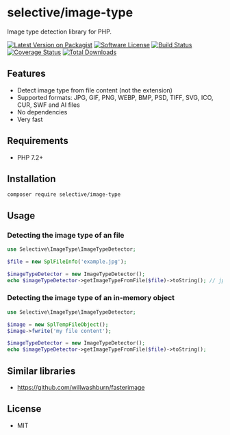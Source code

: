 # selective/image-type

Image type detection library for PHP.

[![Latest Version on Packagist](https://img.shields.io/github/release/selective-php/image-type.svg)](https://packagist.org/packages/selective/image-type)
[![Software License](https://img.shields.io/badge/license-MIT-brightgreen.svg)](LICENSE.md)
[![Build Status](https://travis-ci.org/selective-php/image-type.svg?branch=master)](https://travis-ci.org/selective-php/image-type)
[![Coverage Status](https://scrutinizer-ci.com/g/selective-php/image-type/badges/coverage.png?b=master)](https://scrutinizer-ci.com/g/selective-php/image-type/code-structure)
[![Total Downloads](https://img.shields.io/packagist/dt/selective/image-type.svg)](https://packagist.org/packages/selective/image-type/stats)


## Features

* Detect image type from file content (not the extension)
* Supported formats: JPG, GIF, PNG, WEBP, BMP, PSD, TIFF, SVG, ICO, CUR, SWF and AI files
* No dependencies
* Very fast

## Requirements

* PHP 7.2+

## Installation

```
composer require selective/image-type
```

## Usage

### Detecting the image type of an file

```php
use Selective\ImageType\ImageTypeDetector;

$file = new SplFileInfo('example.jpg');

$imageTypeDetector = new ImageTypeDetector();
echo $imageTypeDetector->getImageTypeFromFile($file)->toString(); // jpeg
```

### Detecting the image type of an in-memory object

```php
use Selective\ImageType\ImageTypeDetector;

$image = new SplTempFileObject();
$image->fwrite('my file content');

$imageTypeDetector = new ImageTypeDetector();
echo $imageTypeDetector->getImageTypeFromFile($file)->toString();
```

## Similar libraries

* https://github.com/willwashburn/fasterimage

## License

* MIT

